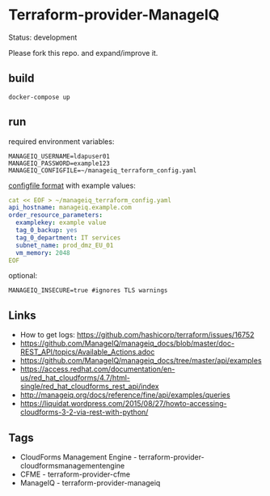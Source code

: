 # Terraform-provider-ManageIQ

Status: development

Please fork this repo. and expand/improve it.

## build

```
docker-compose up
```

## run

required environment variables:
```
MANAGEIQ_USERNAME=ldapuser01
MANAGEIQ_PASSWORD=example123
MANAGEIQ_CONFIGFILE=~/manageiq_terraform_config.yaml
```

[configfile format](https://github.com/svlentink/terraform-provider-manageiq/blob/master/config_file_format.go)
with example values:
```yaml
cat << EOF > ~/manageiq_terraform_config.yaml
api_hostname: manageiq.example.com
order_resource_parameters:
  examplekey: example value
  tag_0_backup: yes
  tag_0_department: IT services
  subnet_name: prod_dmz_EU_01
  vm_memory: 2048
EOF
```

optional:
```
MANAGEIQ_INSECURE=true #ignores TLS warnings
```

## Links

- How to get logs: https://github.com/hashicorp/terraform/issues/16752
- https://github.com/ManageIQ/manageiq_docs/blob/master/doc-REST_API/topics/Available_Actions.adoc
- https://github.com/ManageIQ/manageiq_docs/tree/master/api/examples
- https://access.redhat.com/documentation/en-us/red_hat_cloudforms/4.7/html-single/red_hat_cloudforms_rest_api/index
- http://manageiq.org/docs/reference/fine/api/examples/queries
- https://liquidat.wordpress.com/2015/08/27/howto-accessing-cloudforms-3-2-via-rest-with-python/

## Tags

- CloudForms Management Engine - terraform-provider-cloudformsmanagementengine
- CFME - terraform-provider-cfme
- ManageIQ - terraform-provider-manageiq
